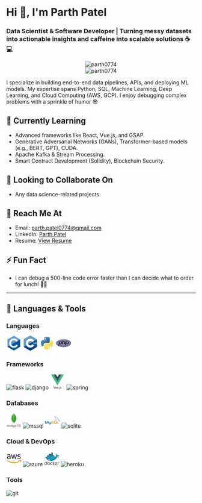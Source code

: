 # Hi 👋, I'm Parth Patel
### Data Scientist & Software Developer | Turning messy datasets into actionable insights and caffeine into scalable solutions ☕💻

<div align="center">
  <!-- GitHub Stats -->
  <img src="https://github-readme-stats.vercel.app/api?username=parth0774&theme=tokyonight&show_icons=true&count_private=true" alt="parth0774" />
  </br>
  <img src="https://github-readme-stats.vercel.app/api/top-langs/?username=parth0774&theme=tokyonight&layout=compact&langs_count=8" alt="parth0774" />
</div>

I specialize in building end-to-end data pipelines, APIs, and deploying ML models. My expertise spans Python, SQL, Machine Learning, Deep Learning, and Cloud Computing (AWS, GCP). I enjoy debugging complex problems with a sprinkle of humor 😎

## 🌱 Currently Learning
- Advanced frameworks like React, Vue.js, and GSAP.
- Generative Adversarial Networks (GANs), Transformer-based models (e.g., BERT, GPT), CUDA.
- Apache Kafka & Stream Processing.
- Smart Contract Development (Solidity), Blockchain Security.

## 👯 Looking to Collaborate On
- Any data science-related projects

## 📧 Reach Me At
- Email: [parth.patel0774@gmail.com](mailto:parth.patel0774@gmail.com)
- LinkedIn: [Parth Patel](https://www.linkedin.com/in/parth-patel-051a5b245/)
- Resume: [View Resume](resume.pdf)

## ⚡ Fun Fact
- I can debug a 500-line code error faster than I can decide what to order for lunch! 🍕🤔

---

## 🔧 Languages & Tools

### **Languages**
<p align="left">
  <img src="https://raw.githubusercontent.com/devicons/devicon/master/icons/c/c-original.svg" alt="c" width="40" height="40"/>
  <img src="https://raw.githubusercontent.com/devicons/devicon/master/icons/cplusplus/cplusplus-original.svg" alt="cplusplus" width="40" height="40"/>
  <img src="https://raw.githubusercontent.com/devicons/devicon/master/icons/python/python-original.svg" alt="python" width="40" height="40"/>
  <img src="https://raw.githubusercontent.com/devicons/devicon/master/icons/php/php-original.svg" alt="php" width="40" height="40"/>
</p>

### **Frameworks**
<p align="left">
  <img src="https://www.vectorlogo.zone/logos/pocoo_flask/pocoo_flask-icon.svg" alt="flask" width="40" height="40"/>
  <img src="https://cdn.worldvectorlogo.com/logos/django.svg" alt="django" width="40" height="40"/>
  <img src="https://raw.githubusercontent.com/devicons/devicon/master/icons/vuejs/vuejs-original-wordmark.svg" alt="vuejs" width="40" height="40"/>
  <img src="https://www.vectorlogo.zone/logos/springio/springio-icon.svg" alt="spring" width="40" height="40"/>
</p>

### **Databases**
<p align="left">
  <img src="https://raw.githubusercontent.com/devicons/devicon/master/icons/mongodb/mongodb-original-wordmark.svg" alt="mongodb" width="40" height="40"/>
  <img src="https://www.svgrepo.com/show/303229/microsoft-sql-server-logo.svg" alt="mssql" width="40" height="40"/>
  <img src="https://raw.githubusercontent.com/devicons/devicon/master/icons/mysql/mysql-original-wordmark.svg" alt="mysql" width="40" height="40"/>
  <img src="https://www.vectorlogo.zone/logos/sqlite/sqlite-icon.svg" alt="sqlite" width="40" height="40"/>
</p>

### **Cloud & DevOps**
<p align="left">
  <img src="https://raw.githubusercontent.com/devicons/devicon/master/icons/amazonwebservices/amazonwebservices-original-wordmark.svg" alt="aws" width="40" height="40"/>
  <img src="https://www.vectorlogo.zone/logos/microsoft_azure/microsoft_azure-icon.svg" alt="azure" width="40" height="40"/>
  <img src="https://raw.githubusercontent.com/devicons/devicon/master/icons/docker/docker-original-wordmark.svg" alt="docker" width="40" height="40"/>
  <img src="https://www.vectorlogo.zone/logos/heroku/heroku-icon.svg" alt="heroku" width="40" height="40"/>
</p>

### **Tools**
<p align="left">
  <img src="https://www.vectorlogo.zone/logos/git-scm/git-scm-icon.svg" alt="git" width="40" height="40"/>
</p>
